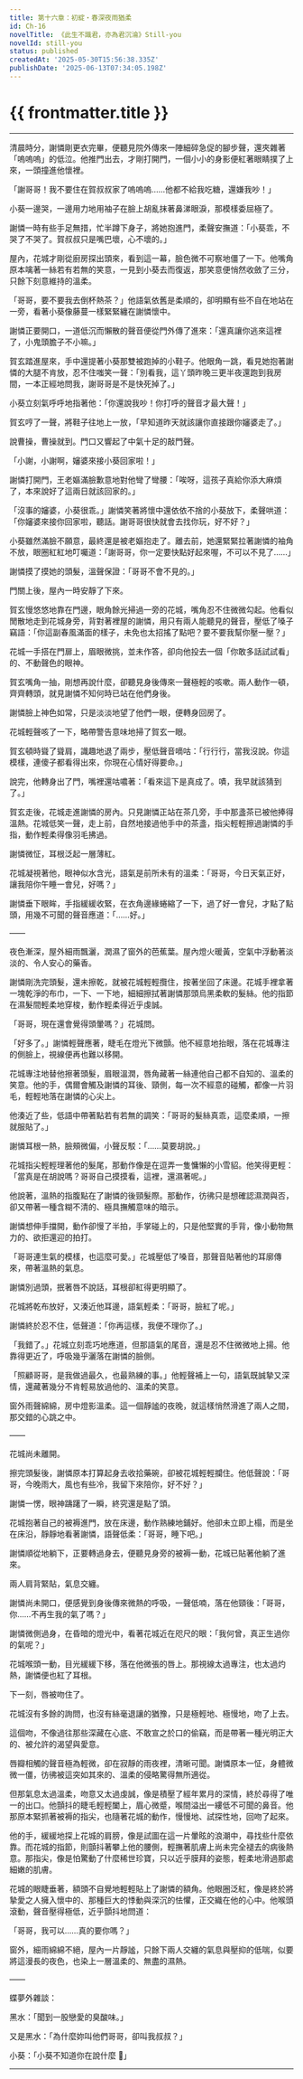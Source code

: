 ```yaml
---
title: 第十六章：初綻・春深夜雨猶柔
id: Ch-16
novelTitle: 《此生不識君，亦為君沉淪》Still-you
novelId: still-you
status: published
createdAt: '2025-05-30T15:56:38.335Z'
publishDate: '2025-06-13T07:34:05.198Z'
---
```


# {{ frontmatter.title }}

<script setup>
import { useData } from 'vitepress'
const { frontmatter } = useData()
// 如果需要 withBase，可以取消註解下一行
// import { withBase } from 'vitepress'
</script>

---

清晨時分，謝憐剛更衣完畢，便聽見院外傳來一陣細碎急促的腳步聲，還夾雜著「嗚嗚嗚」的低泣。他推門出去，才剛打開門，一個小小的身影便紅著眼睛撲了上來，一頭撞進他懷裡。

「謝哥哥！我不要住在賀叔叔家了嗚嗚嗚……他都不給我吃糖，還嫌我吵！」

小葵一邊哭，一邊用力地用袖子在臉上胡亂抹著鼻涕眼淚，那模樣委屈極了。

謝憐一時有些手足無措，忙半蹲下身子，將她抱進門，柔聲安撫道：「小葵乖，不哭了不哭了。賀叔叔只是嘴巴壞，心不壞的。」

屋內，花城才剛從廚房探出頭來，看到這一幕，臉色微不可察地僵了一下。他嘴角原本噙著一絲若有若無的笑意，一見到小葵去而復返，那笑意便悄然收斂了三分，只餘下刻意維持的溫柔。

「哥哥，要不要我去倒杯熱茶？」他語氣依舊是柔順的，卻明顯有些不自在地站在一旁，看著小葵像藤蔓一樣緊緊纏在謝憐懷中。

謝憐正要開口，一道低沉而懶散的聲音便從門外傳了進來：「還真讓你逃來這裡了，小鬼頭膽子不小嘛。」

賀玄踏進屋來，手中還提著小葵那雙被跑掉的小鞋子。他眼角一跳，看見她抱著謝憐的大腿不肯放，忍不住嗤笑一聲：「別看我，這丫頭昨晚三更半夜還跑到我房間，一本正經地問我，謝哥哥是不是快死掉了。」

小葵立刻氣呼呼地指著他：「你還說我吵！你打呼的聲音才最大聲！」

賀玄哼了一聲，將鞋子往地上一放，「早知道昨天就該讓你直接跟你嬸婆走了。」

說曹操，曹操就到。門口又響起了中氣十足的敲門聲。

「小謝，小謝啊，嬸婆來接小葵回家啦！」

謝憐打開門，王老嫗滿臉歉意地對他彎了彎腰：「唉呀，這孩子真給你添大麻煩了，本來說好了這兩日就該回家的。」

「沒事的嬸婆，小葵很乖。」謝憐笑著將懷中還依依不捨的小葵放下，柔聲哄道：「你嬸婆來接你回家啦，聽話。謝哥哥很快就會去找你玩，好不好？」

小葵雖然滿臉不願意，最終還是被老嫗抱走了。離去前，她還緊緊拉著謝憐的袖角不放，眼圈紅紅地叮囑道：「謝哥哥，你一定要快點好起來喔，不可以不見了……」

謝憐摸了摸她的頭髮，溫聲保證：「哥哥不會不見的。」

門關上後，屋內一時安靜了下來。

賀玄慢悠悠地靠在門邊，眼角餘光掃過一旁的花城，嘴角忍不住微微勾起。他看似閒散地走到花城身旁，背對著裡屋的謝憐，用只有兩人能聽見的聲音，壓低了嗓子竊語：「你這副春風滿面的樣子，未免也太招搖了點吧？要不要我幫你壓一壓？」

花城一手搭在門扉上，眉眼微挑，並未作答，卻向他投去一個「你敢多話試試看」的、不動聲色的眼神。

賀玄嘴角一抽，剛想再說什麼，卻聽見身後傳來一聲極輕的咳嗽。兩人動作一頓，齊齊轉頭，就見謝憐不知何時已站在他們身後。

謝憐臉上神色如常，只是淡淡地望了他們一眼，便轉身回房了。

花城輕聲咳了一下，略帶警告意味地掃了賀玄一眼。

賀玄頓時聳了聳肩，識趣地退了兩步，壓低聲音嘀咕：「行行行，當我沒說。你這模樣，連傻子都看得出來，你現在心情好得要命。」

說完，他轉身出了門，嘴裡還咕噥著：「看來這下是真成了。嘖，我早就該猜到了。」

賀玄走後，花城走進謝憐的房內。只見謝憐正站在茶几旁，手中那盞茶已被他捧得溫熱。花城低笑一聲，走上前，自然地接過他手中的茶盞，指尖輕輕擦過謝憐的手指，動作輕柔得像羽毛拂過。

謝憐微怔，耳根泛起一層薄紅。

花城凝視著他，眼神似水含光，語氣是前所未有的溫柔：「哥哥，今日天氣正好，讓我陪你午睡一會兒，好嗎？」

謝憐垂下眼眸，手指緩緩收緊，在衣角邊緣蜷縮了一下，過了好一會兒，才點了點頭，用幾不可聞的聲音應道：「……好。」

——

夜色漸深，屋外細雨飄灑，潤濕了窗外的芭蕉葉。屋內燈火暖黃，空氣中浮動著淡淡的、令人安心的藥香。

謝憐剛洗完頭髮，還未擦乾，就被花城輕輕攬住，按著坐回了床邊。花城手裡拿著一塊乾淨的布巾，一下、一下地，細細擦拭著謝憐那頭烏黑柔軟的髮絲。他的指節在濕髮間輕柔地穿梭，動作輕柔得近乎虔誠。

「哥哥，現在還會覺得頭暈嗎？」花城問。

「好多了。」謝憐輕聲應著，睫毛在燈光下微顫。他不經意地抬眼，落在花城專注的側臉上，視線便再也難以移開。

花城專注地替他擦著頭髮，眉眼溫潤，唇角藏著一絲連他自己都不自知的、溫柔的笑意。他的手，偶爾會觸及謝憐的耳後、頸側，每一次不經意的碰觸，都像一片羽毛，輕輕地落在謝憐的心尖上。

他湊近了些，低語中帶著點若有若無的調笑：「哥哥的髮絲真乖，這麼柔順，一擦就服貼了。」

謝憐耳根一熱，臉頰微偏，小聲反駁：「……莫要胡說。」

花城指尖輕輕理著他的髮尾，那動作像是在逗弄一隻慵懶的小雪貂。他笑得更輕：「當真是在胡說嗎？哥哥自己摸摸看，這裡，還濕著呢。」

他說著，溫熱的指腹點在了謝憐的後頸髮際。那動作，彷彿只是想確認濕潤與否，卻又帶著一種含糊不清的、極具撫觸意味的暗示。

謝憐想伸手擋開，動作卻慢了半拍，手掌碰上的，只是他堅實的手背，像小動物無力的、欲拒還迎的拍打。

「哥哥連生氣的模樣，也這麼可愛。」花城壓低了嗓音，那聲音貼著他的耳廓傳來，帶著溫熱的氣息。

謝憐別過頭，抿著唇不說話，耳根卻紅得更明顯了。

花城將乾布放好，又湊近他耳邊，語氣輕柔：「哥哥，臉紅了呢。」

謝憐終於忍不住，低聲道：「你再這樣，我便不理你了。」

「我錯了。」花城立刻乖巧地應道，但那語氣的尾音，還是忍不住微微地上揚。他靠得更近了，呼吸幾乎灑落在謝憐的臉側。

「照顧哥哥，是我做過最久，也最熟練的事。」他輕聲補上一句，語氣既誠摯又深情，還藏著幾分不肯輕易放過他的、溫柔的笑意。

窗外雨聲綿綿，房中燈影溫柔。這一個靜謐的夜晚，就這樣悄然滑進了兩人之間，那交錯的心跳之中。

——

花城尚未離開。

擦完頭髮後，謝憐原本打算起身去收拾藥碗，卻被花城輕輕攔住。他低聲說：「哥哥，今晚雨大，風也有些冷，我留下來陪你，好不好？」

謝憐一愣，眼神躊躇了一瞬，終究還是點了頭。

花城抱著自己的被褥進門，放在床邊，動作熟練地鋪好。他卻未立即上榻，而是坐在床沿，靜靜地看著謝憐，語聲低柔：「哥哥，睡下吧。」

謝憐順從地躺下，正要轉過身去，便聽見身旁的被褥一動，花城已貼著他躺了進來。

兩人肩背緊貼，氣息交纏。

謝憐尚未開口，便感覺到身後傳來微熱的呼吸，一聲低喃，落在他頸後：「哥哥，你……不再生我的氣了嗎？」

謝憐微側過身，在昏暗的燈光中，看著花城近在咫尺的眼：「我何曾，真正生過你的氣呢？」

花城喉頭一動，目光緩緩下移，落在他微張的唇上。那視線太過專注，也太過灼熱，謝憐便也紅了耳根。

下一刻，唇被吻住了。

花城沒有多餘的詢問，也沒有絲毫退讓的猶豫，只是極輕地、極慢地，吻了上去。

這個吻，不像過往那些深藏在心底、不敢宣之於口的偷竊，而是帶著一種光明正大的、被允許的渴望與愛意。

唇瓣相觸的聲音極為輕微，卻在寂靜的雨夜裡，清晰可聞。謝憐原本一怔，身體微微一僵，彷彿被這突如其來的、溫柔的侵略驚得無所適從。

但那氣息太過溫柔，吻意又太過虔誠，像是積壓了經年累月的深情，終於尋得了唯一的出口。他顫抖的睫毛輕輕闔上，眉心微蹙，喉間溢出一縷低不可聞的鼻音。他那原本緊抓著被褥的指尖，也隨著花城的動作，慢慢地、試探性地，回吻了起來。

他的手，緩緩地探上花城的肩膀，像是試圖在這一片暈眩的浪潮中，尋找些什麼依靠。而花城的指節，則顫抖著攀上他的腰側，輕撫著肌膚上尚未完全褪去的病後熱意。那指尖，像是怕驚動了什麼稀世珍寶，只以近乎膜拜的姿態，輕柔地滑過那處細嫩的肌膚。

花城的眼睫垂著，額頭不自覺地輕輕貼上了謝憐的額角。他眼圈泛紅，像是終於將摯愛之人擁入懷中的、那種巨大的悸動與深沉的怯懼，正交織在他的心中。他喉頭滾動，聲音壓得極低，近乎顫抖地問道：

「哥哥，我可以……真的要你嗎？」

窗外，細雨綿綿不絕，屋內一片靜謐，只餘下兩人交纏的氣息與壓抑的低喘，似要將這漫長的夜色，也染上一層溫柔的、無盡的濕熱。

——

蝶夢外雜談：

黑水：「聞到一股戀愛的臭酸味。」

又是黑水：「為什麼妳叫他們哥哥，卻叫我叔叔？」

小葵：「小葵不知道你在說什麼 🎵」

---
